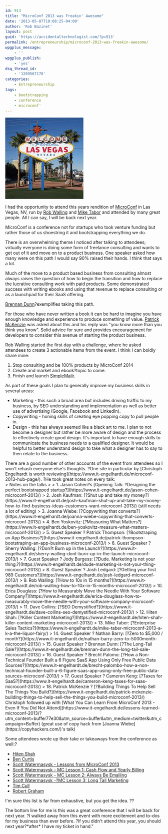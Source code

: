 ```yaml
---
id: 913
title: "MicroConf 2013 was Freakin' Awesome"
date: '2013-05-07T10:08:25-04:00'
author: 'Rob Bazinet'
layout: post
guid: 'https://accidentaltechnologist.com/?p=913'
permalink: /entrepreneurship/microconf-2013-was-freakin-awesome/
wpgplus_message:
    - ''
wpgplus_publish:
    - 'yes'
dsq_thread_id:
    - '1269567178'
categories:
    - Entrepreneurship
tags:
    - bootstrapping
    - conference
    - microconf'
---
```

![250px Welcome to fabulous las vegas sign](/assets/img/2013/05/250px-Welcome_to_fabulous_las_vegas_sign.jpg "250px-Welcome_to_fabulous_las_vegas_sign.jpg")

I had the opportunity to attend this years rendition of [MicroConf](https://www.microconf.com/) in Las Vegas, NV, run by [Rob Walling](https://www.softwarebyrob.com/) and [Mike Tabor](https://www.singlefounder.com/) and attended by many great people. All I can say, I will be back next year.

MicroConf is a conference not for startups who took venture funding but rather those of us shoestring it and bootstrapping everything we do.

There is an overwhelming theme I noticed after talking to attendees; virtually everyone is doing some form of freelance consulting and wants to get out of it and move on to a product business. One speaker asked how many were on this path I would say 90% raised their hands. I think that says a lot.

Much of the move to a product based business from consulting almost always raises the question of how to begin the transition and how to replace the lucrative consulting work with paid products. Some demonstrated success with writing ebooks and using that revenue to replace consulting or as a launchpad for their SaaS offering.

[Brennan Dunn](https://brennandunn.com/)?exemplifies taking this path.

For those who have never written a book it can be hard to imagine you have enough knowledge and experience to produce something of value. [Patrick McKenzie](https://www.kalzumeus.com/blog/) was asked about this and his reply was "you know more than you think you know". Solid advice for sure and provides encouragement for developers to consider this avenue of starting the product business.

Rob Walling started the first day with a challenge, where he asked attendees to create 3 actionable items from the event. I think I can boldly share mine:

1. Stop consulting and be 100% products by MicroConf 2014
2. Create and market and ebook?topic to come.
3. Finish and launch [SimpleMailr](https://simplemailr.com/).

As part of these goals I plan to generally improve my business skills in several areas:

- Marketing - this such a broad area but includes driving traffic to my business, by SEO understanding and implementation as well as better use of advertising (Google, Facebook and LinkedIn).
- Copywriting - honing skills of creating eye popping copy to pull people in.
- Design - this has always seemed like a black art to me. I plan to not become a designer but rather be more aware of design and the process to effectively create good design. It's important to have enough skills to communicate the business needs to a qualified designer. It would be helpful to better understand design to take what a designer has to say to then relate to the business.

<div>There are a good number of other accounts of the event from attendees so I won't rehash everyone else's thoughts. ?One site in particular by [Christoph Engelhardt is worth reviewing](https://www.it-engelhardt.de/microconf-2013-hub-page/). ?He took great notes on every talk:</div><div>> Notes on the talks
> 
> 1. Jason Cohen?s [Opening Talk: ?Designing the perfect bootstrapped startup?](https://www.it-engelhardt.de/jason-cohen-microconf-2013/)
> 2. Josh Kaufman: [?Shut up and take my money?](https://www.it-engelhardt.de/josh-kaufman-shut-up-and-take-my-money-how-to-find-business-ideas-customers-want-microconf-2013/) (still needs a lot of editing)
> 3. Joanna Wiebe: [?Copywriting that converts?](https://www.it-engelhardt.de/joanna-wiebe-copywriting-that-converts-microconf-2013/)
> 4. Ben Yoskovitz: [?Measuring What Matters?](https://www.it-engelhardt.de/ben-yoskovitz-measure-what-matters-microconf-2013/)
> 5. Guest Speaker ? Patrick Thompson: [?Bootstraping an App Business?](https://www.it-engelhardt.de/patrick-thompson-bootstraping-an-app-business-microconf-2013/)
> 6. Guest Speaker ? Sherry Walling: [?Don?t Burn up in the Launch?](https://www.it-engelhardt.de/sherry-walling-dont-burn-up-in-the-launch-microconf-2013/)
> 7. Guest Speaker ? Jody Burgess: [?Dude. Marketing is not your thing.?](https://www.it-engelhardt.de/dude-marketing-is-not-your-thing-microconf-2013/)
> 8. Guest Speaker ? Josh Ledgard: [?Getting your first 989 Customers?](https://www.it-engelhardt.de/josh-ledgard-microconf-2013/)
> 9. Rob Walling: [?How to 10x in 15 months?](https://www.it-engelhardt.de/rob-walling-how-to-10x-in-15-months-microconf-2013/)
> 10. Erica Douglass: [?How to Measurably Move the Needle With Your Software Company?](https://www.it-engelhardt.de/erica-douglass-how-to-measurably-move-the-needle-with-your-software-company-microconf-2013/)
> 11. Dave Collins: [?SEO Demystified?](https://www.it-engelhardt.de/dave-collins-seo-demystified-microconf-2013/)
> 12. Hiten Shah: [?Killer Content Marketing?](https://www.it-engelhardt.de/hiten-shah-killer-content-marketing-microconf-2013/)
> 13. Mike Taber: [?Enterprise Sales Tactics?](https://www.it-engelhardt.de/mike-taber-microconf-2013-a-k-a-the-liquor-fairy/)
> 14. Guest Speaker ? Nathan Barry: [?Zero to $5,000 / month?](https://www.it-engelhardt.de/nathan-barry-zero-to-5000month-microconf-2013/)
> 15. Guest Speaker ? Brennan Dunn: [?The Long-Tail Sale?](https://www.it-engelhardt.de/brennan-dunn-the-long-tail-sale-microconf-2013/)
> 16. Guest Speaker ? Brecht Palomo: [?How a Non-Technical Founder Built a 6 Figure SaaS App Using Only Free Public Data Sources?](https://www.it-engelhardt.de/brecht-palombo-how-a-non-technical-founder-built-a-6-figure-saas-app-using-only-free-public-data-sources-microconf-2013/)
> 17. Guest Speaker ? Cameron Keng: [?Taxes for SaaS?](https://www.it-engelhardt.de/cameron-keng-taxes-for-saas-microconf-2013/)
> 18. Patrick McKenzie ? [?Building Things To Help Sell The Things You Build?](https://www.it-engelhardt.de/patrick-mckenzie-building-things-to-help-sell-the-things-you-build-microconf-2013/)

</div>Christoph followed up with [What You Can Learn From MicroConf 2013 - Even If You Did Not Attend](https://www.it-engelhardt.de/lessons-learned-microconf-2013/?utm_content=buffer77e30&utm_source=buffer&utm_medium=twitter&utm_campaign=Buffer) (great use of copy hack from [Joanna Wiebe](https://copyhackers.com/)'s talk)

Some attendees wrote up their take or takeaways from the conference as well:?

- [Hiten Shah](https://hitenism.com/microconf/#utm_source=buffer&utm_medium=twitter&utm_campaign=Buffer:%2BKISSmetrics%2Bon%2Btwitter&buffer_share=a3b71)
- [Ben Curtis](https://www.bencurtis.com/2013/05/proven-customer-interviews-save-you-time-and-money/)
- [Scott Watermasysk - Lessons from MicroConf 2013](https://scottw.com/microconf-2013/)
- [Scott Watermasysk - MC Lesson 1: Cash Flow and Yearly Billing](https://scottw.com/mc-lesson-1/)
- [Scott Watermasysk - MC Lesson 2: Always Be Emailing](https://scottw.com/mc-lesson-2-always-be-emailing/)
- [Scott Watermasysk -?MC Lesson 3: Long Tail Marketing](https://scottw.com/mc-lesson-3-long-tail-marketing/)
- [Tim Cull](https://www.thedwick.com/2013/05/separation-failure/)
- [Robert Graham](https://whitetailsoftware.com/2013/05/microconf-2013/)

I'm sure this list is far from exhaustive, but you get the idea. ??

The bottom line for me is this was a great conference that I will be back for next year. ?I walked away from this event with more excitement and to-dos for my business than ever before. ?If you didn't attend this year, you should next year?\*after\* I have my ticket in hand."